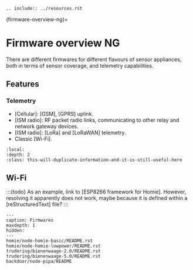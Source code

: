 ```{eval-rst}
.. include:: ../resources.rst
```

(firmware-overview-ng)=
# Firmware overview NG

There are different firmwares for different flavours of sensor appliances,
both in terms of sensor coverage, and telemetry capabilities.

## Features

### Telemetry
- [Cellular]: [GSM], [GPRS] uplink.
- [ISM radio]: RF packet radio links, communicating to other relay and network
  gateway devices.
- [ISM radio]: [LoRa] and [LoRaWAN] telemetry.
- Classic [Wi-Fi].

```{contents}
:local:
:depth: 2
:class: this-will-duplicate-information-and-it-is-still-useful-here
```

## Wi-Fi

:::{todo}
As an example, link to [ESP8266 framework for Homie]. However, resolving
it apparently does not work, maybe because it is defined within a
[reStructuredText] file?
:::


```{toctree}
---
caption: Firmwares
maxdepth: 1
hidden:
---
homie/node-homie-basic/README.rst
homie/node-homie-lowpower/README.rst
trudering/bienenwaage-2.0/README.rst
trudering/bienenwaage-5.0/README.rst
backdoor/node-pipa/README
```
